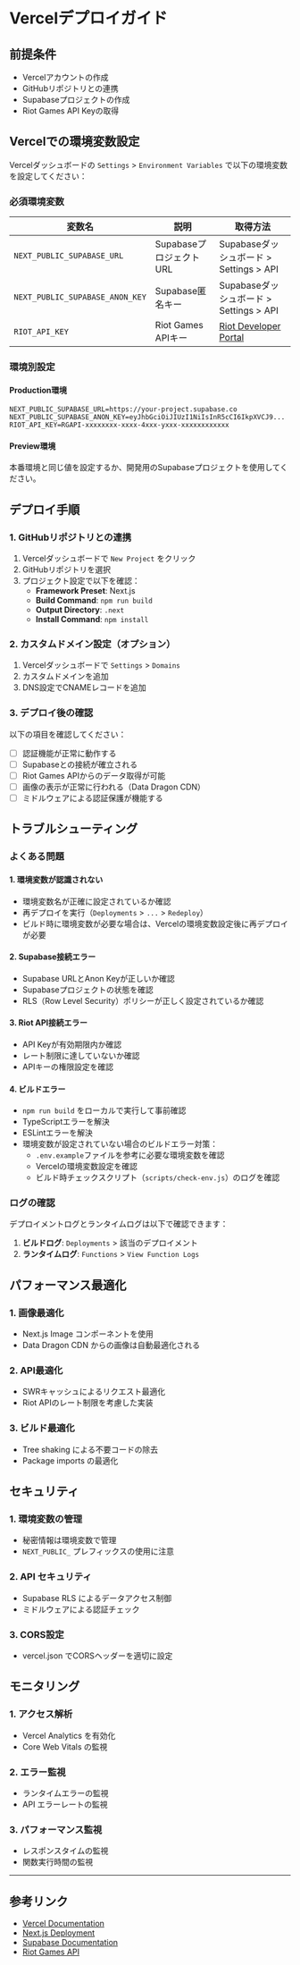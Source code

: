 # Vercelデプロイガイド

## 前提条件

- Vercelアカウントの作成
- GitHubリポジトリとの連携
- Supabaseプロジェクトの作成
- Riot Games API Keyの取得

## Vercelでの環境変数設定

Vercelダッシュボードの `Settings` > `Environment Variables` で以下の環境変数を設定してください：

### 必須環境変数

| 変数名 | 説明 | 取得方法 |
|--------|------|----------|
| `NEXT_PUBLIC_SUPABASE_URL` | SupabaseプロジェクトURL | Supabaseダッシュボード > Settings > API |
| `NEXT_PUBLIC_SUPABASE_ANON_KEY` | Supabase匿名キー | Supabaseダッシュボード > Settings > API |
| `RIOT_API_KEY` | Riot Games APIキー | [Riot Developer Portal](https://developer.riotgames.com/) |

### 環境別設定

#### Production環境
```
NEXT_PUBLIC_SUPABASE_URL=https://your-project.supabase.co
NEXT_PUBLIC_SUPABASE_ANON_KEY=eyJhbGciOiJIUzI1NiIsInR5cCI6IkpXVCJ9...
RIOT_API_KEY=RGAPI-xxxxxxxx-xxxx-4xxx-yxxx-xxxxxxxxxxxx
```

#### Preview環境
本番環境と同じ値を設定するか、開発用のSupabaseプロジェクトを使用してください。

## デプロイ手順

### 1. GitHubリポジトリとの連携

1. Vercelダッシュボードで `New Project` をクリック
2. GitHubリポジトリを選択
3. プロジェクト設定で以下を確認：
   - **Framework Preset**: Next.js
   - **Build Command**: `npm run build`
   - **Output Directory**: `.next`
   - **Install Command**: `npm install`

### 2. カスタムドメイン設定（オプション）

1. Vercelダッシュボードで `Settings` > `Domains`
2. カスタムドメインを追加
3. DNS設定でCNAMEレコードを追加

### 3. デプロイ後の確認

以下の項目を確認してください：

- [ ] 認証機能が正常に動作する
- [ ] Supabaseとの接続が確立される
- [ ] Riot Games APIからのデータ取得が可能
- [ ] 画像の表示が正常に行われる（Data Dragon CDN）
- [ ] ミドルウェアによる認証保護が機能する

## トラブルシューティング

### よくある問題

#### 1. 環境変数が認識されない
- 環境変数名が正確に設定されているか確認
- 再デプロイを実行（`Deployments` > `...` > `Redeploy`）
- ビルド時に環境変数が必要な場合は、Vercelの環境変数設定後に再デプロイが必要

#### 2. Supabase接続エラー
- Supabase URLとAnon Keyが正しいか確認
- Supabaseプロジェクトの状態を確認
- RLS（Row Level Security）ポリシーが正しく設定されているか確認

#### 3. Riot API接続エラー
- API Keyが有効期限内か確認
- レート制限に達していないか確認
- APIキーの権限設定を確認

#### 4. ビルドエラー
- `npm run build` をローカルで実行して事前確認
- TypeScriptエラーを解決
- ESLintエラーを解決
- 環境変数が設定されていない場合のビルドエラー対策：
  - `.env.example`ファイルを参考に必要な環境変数を確認
  - Vercelの環境変数設定を確認
  - ビルド時チェックスクリプト（`scripts/check-env.js`）のログを確認

### ログの確認

デプロイメントログとランタイムログは以下で確認できます：

1. **ビルドログ**: `Deployments` > 該当のデプロイメント
2. **ランタイムログ**: `Functions` > `View Function Logs`

## パフォーマンス最適化

### 1. 画像最適化
- Next.js Image コンポーネントを使用
- Data Dragon CDN からの画像は自動最適化される

### 2. API最適化
- SWRキャッシュによるリクエスト最適化
- Riot APIのレート制限を考慮した実装

### 3. ビルド最適化
- Tree shaking による不要コードの除去
- Package imports の最適化

## セキュリティ

### 1. 環境変数の管理
- 秘密情報は環境変数で管理
- `NEXT_PUBLIC_` プレフィックスの使用に注意

### 2. API セキュリティ
- Supabase RLS によるデータアクセス制御
- ミドルウェアによる認証チェック

### 3. CORS設定
- vercel.json でCORSヘッダーを適切に設定

## モニタリング

### 1. アクセス解析
- Vercel Analytics を有効化
- Core Web Vitals の監視

### 2. エラー監視
- ランタイムエラーの監視
- API エラーレートの監視

### 3. パフォーマンス監視
- レスポンスタイムの監視
- 関数実行時間の監視

---

## 参考リンク

- [Vercel Documentation](https://vercel.com/docs)
- [Next.js Deployment](https://nextjs.org/docs/deployment)
- [Supabase Documentation](https://supabase.com/docs)
- [Riot Games API](https://developer.riotgames.com/)